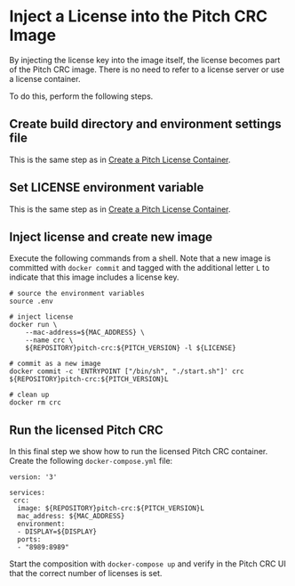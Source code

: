 Inject a License into the Pitch CRC Image
=====================================

By injecting the license key into the image itself, the license becomes part of the Pitch CRC image. There is no need to refer to a license server or use a license container.

To do this, perform the following steps.

## Create build directory and environment settings file

This is the same step as in [Create a Pitch License Container](CreateLicenseImage.md).

## Set LICENSE environment variable

This is the same step as in [Create a Pitch License Container](CreateLicenseImage.md).

Inject license and create new image
----------------------

Execute the following commands from a shell. Note that a new image is committed with `docker commit` and tagged with the additional letter `L` to indicate that this image includes a license key.

````
# source the environment variables
source .env

# inject license
docker run \
	--mac-address=${MAC_ADDRESS} \
	--name crc \
	${REPOSITORY}pitch-crc:${PITCH_VERSION} -l ${LICENSE}

# commit as a new image
docker commit -c 'ENTRYPOINT ["/bin/sh", "./start.sh"]' crc ${REPOSITORY}pitch-crc:${PITCH_VERSION}L

# clean up
docker rm crc
````

## Run the licensed Pitch CRC

In this final step we show how to run the licensed Pitch CRC container. Create the following ``docker-compose.yml`` file:

```
version: '3'

services:
 crc:
  image: ${REPOSITORY}pitch-crc:${PITCH_VERSION}L
  mac_address: ${MAC_ADDRESS}
  environment:
  - DISPLAY=${DISPLAY}
  ports:
  - "8989:8989"
```

Start the composition with ``docker-compose up`` and verify in the Pitch CRC UI that the correct number of licenses is set.

